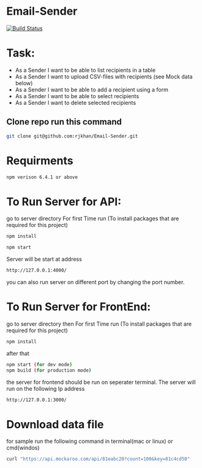 # Email-Sender


[![Build Status](https://travis-ci.org/joemccann/dillinger.svg?branch=master)](https://travis-ci.org/joemccann/dillinger)

# Task:
- As a Sender I want to be able to list recipients in a table
- As a Sender I want to upload CSV-files with recipients (see Mock data below)
- As a Sender I want to be able to add a recipient using a form
- As a Sender I want to be able to select recipients
- As a Sender I want to delete selected recipients

## Clone repo run this command
```sh
git clone git@github.com:rjkhan/Email-Sender.git
```
# Requirments 
```sh
npm verison 6.4.1 or above
```

# To Run Server for API:
go to server directory 
For first Time run (To install packages that are required for this project)
```sh
npm install 
```

```sh
npm start 
```
Server will be start at address
```sh
http://127.0.0.1:4000/
```
you can also run server on different port by changing the port number.

# To Run Server for FrontEnd:
go to server directory then
For first Time run (To install packages that are required for this project)
```sh
npm install 
```

after that 
```sh
npm start (for dev mode) 
npm build (for production mode) 
```

the server for frontend should be run on seperater terminal. The server will run on the following Ip address
```sh
http://127.0.0.1:3000/
```



# Download data file 

for sample run the following command in terminal(mac or linux) or cmd(windos) 

```sh
curl "https://api.mockaroo.com/api/81eabc20?count=100&key=81c4cd50"
```


